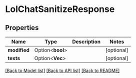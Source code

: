 # LolChatSanitizeResponse

## Properties

Name | Type | Description | Notes
------------ | ------------- | ------------- | -------------
**modified** | Option<**bool**> |  | [optional]
**texts** | Option<**Vec<String>**> |  | [optional]

[[Back to Model list]](../README.md#documentation-for-models) [[Back to API list]](../README.md#documentation-for-api-endpoints) [[Back to README]](../README.md)


